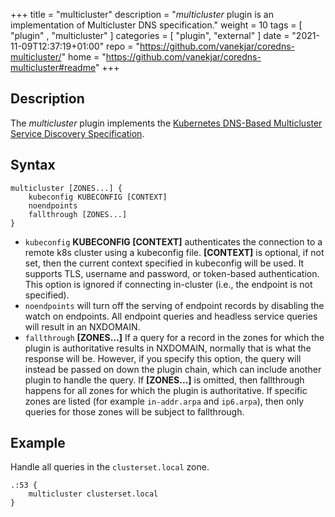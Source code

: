 +++
title = "multicluster"
description = "*multicluster* plugin is an implementation of Multicluster DNS specification."
weight = 10
tags = [  "plugin" , "multicluster" ]
categories = [ "plugin", "external" ]
date = "2021-11-09T12:37:19+01:00"
repo = "https://github.com/vanekjar/coredns-multicluster/"
home = "https://github.com/vanekjar/coredns-multicluster#readme"
+++

## Description

The *multicluster* plugin implements the [Kubernetes DNS-Based Multicluster Service Discovery
Specification](https://github.com/kubernetes/enhancements/pull/2577).

## Syntax

```
multicluster [ZONES...] {
    kubeconfig KUBECONFIG [CONTEXT]
    noendpoints
    fallthrough [ZONES...]
}
```

* `kubeconfig` **KUBECONFIG [CONTEXT]** authenticates the connection to a remote k8s cluster using a kubeconfig file. **[CONTEXT]** is optional, if not set, then the current context specified in kubeconfig will be used. It supports TLS, username and password, or token-based authentication. This option is ignored if connecting in-cluster (i.e., the endpoint is not specified).
* `noendpoints` will turn off the serving of endpoint records by disabling the watch on endpoints. All endpoint queries and headless service queries will result in an NXDOMAIN.
* `fallthrough` **[ZONES...]** If a query for a record in the zones for which the plugin is authoritative results in NXDOMAIN, normally that is what the response will be. However, if you specify this option, the query will instead be passed on down the plugin chain, which can include another plugin to handle the query. If **[ZONES...]** is omitted, then fallthrough happens for all zones for which the plugin is authoritative. If specific zones are listed (for example `in-addr.arpa` and `ip6.arpa`), then only queries for those zones will be subject to fallthrough.

## Example

Handle all queries in the `clusterset.local` zone. 

```
.:53 {
    multicluster clusterset.local
}
```
